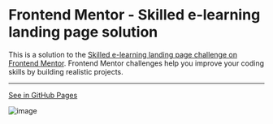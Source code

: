 # Frontend Mentor - Skilled e-learning landing page solution

This is a solution to the [Skilled e-learning landing page challenge on Frontend Mentor](https://www.frontendmentor.io/challenges/skilled-elearning-landing-page-S1ObDrZ8q). Frontend Mentor challenges help you improve your coding skills by building realistic projects.

---

[See in GitHub Pages](https://otf31.github.io/skilled-elearning-landing-page/)

![image](https://github.com/OTF31/skilled-elearning-landing-page/assets/75378049/9b37b7b4-95c0-4cf2-a475-83458611a3b0)
